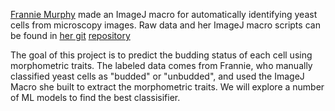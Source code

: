 [Frannie Murphy](https://www.binhe-lab.org/members/frannie-murphy/) made an ImageJ macro for automatically identifying yeast cells from microscopy images. Raw data and her ImageJ macro scripts can be found in [her git](https://github.com/FrannieMurphy903) [repository](https://github.com/FrannieMurphy903/Summer2025)

The goal of this project is to predict the budding status of each cell using morphometric traits. The labeled data comes from Frannie, who manually classified yeast cells as "budded" or "unbudded", and used the ImageJ Macro she built to extract the morphometric traits. We will explore a number of ML models to find the best classisifier.
